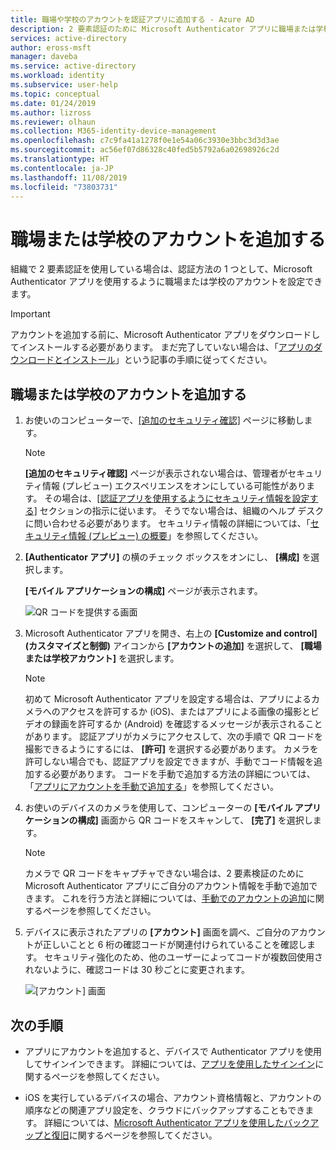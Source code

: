 ```yaml
---
title: 職場や学校のアカウントを認証アプリに追加する - Azure AD
description: 2 要素認証のために Microsoft Authenticator アプリに職場または学校のアカウントを追加する方法。
services: active-directory
author: eross-msft
manager: daveba
ms.service: active-directory
ms.workload: identity
ms.subservice: user-help
ms.topic: conceptual
ms.date: 01/24/2019
ms.author: lizross
ms.reviewer: olhaun
ms.collection: M365-identity-device-management
ms.openlocfilehash: c7c9fa41a1278f0e1e54a06c3930e3bbc3d3d3ae
ms.sourcegitcommit: ac56ef07d86328c40fed5b5792a6a02698926c2d
ms.translationtype: HT
ms.contentlocale: ja-JP
ms.lasthandoff: 11/08/2019
ms.locfileid: "73803731"
---
```

# <a name="add-your-work-or-school-account"></a>職場または学校のアカウントを追加する

組織で 2 要素認証を使用している場合は、認証方法の 1 つとして、Microsoft Authenticator アプリを使用するように職場または学校のアカウントを設定できます。

>[!Important]
>アカウントを追加する前に、Microsoft Authenticator アプリをダウンロードしてインストールする必要があります。 まだ完了していない場合は、「[アプリのダウンロードとインストール](user-help-auth-app-download-install.md)」という記事の手順に従ってください。

## <a name="add-your-work-or-school-account"></a>職場または学校のアカウントを追加する

1. お使いのコンピューターで、[[追加のセキュリティ確認]](https://aka.ms/mfasetup) ページに移動します。

    >[!Note]
    >**[追加のセキュリティ確認]** ページが表示されない場合は、管理者がセキュリティ情報 (プレビュー) エクスペリエンスをオンにしている可能性があります。 その場合は、[[認証アプリを使用するようにセキュリティ情報を設定する]](security-info-setup-auth-app.md) セクションの指示に従います。 そうでない場合は、組織のヘルプ デスクに問い合わせる必要があります。 セキュリティ情報の詳細については、「[セキュリティ情報 (プレビュー) の概要](user-help-security-info-overview.md)」を参照してください。

2. **[Authenticator アプリ]** の横のチェック ボックスをオンにし、 **[構成]** を選択します。

    **[モバイル アプリケーションの構成]** ページが表示されます。

    ![QR コードを提供する画面](./media/user-help-auth-app-download-install/auth-app-barcode.png)

3. Microsoft Authenticator アプリを開き、右上の **[Customize and control]\(カスタマイズと制御\)** アイコンから **[アカウントの追加]** を選択して、 **[職場または学校アカウント]** を選択します。

    >[!Note]
    >初めて Microsoft Authenticator アプリを設定する場合は、アプリによるカメラへのアクセスを許可するか (iOS)、またはアプリによる画像の撮影とビデオの録画を許可するか (Android) を確認するメッセージが表示されることがあります。 認証アプリがカメラにアクセスして、次の手順で QR コードを撮影できるようにするには、 **[許可]** を選択する必要があります。 カメラを許可しない場合でも、認証アプリを設定できますが、手動でコード情報を追加する必要があります。 コードを手動で追加する方法の詳細については、「[アプリにアカウントを手動で追加する](user-help-auth-app-add-account-manual.md)」を参照してください。

4. お使いのデバイスのカメラを使用して、コンピューターの **[モバイル アプリケーションの構成]** 画面から QR コードをスキャンして、 **[完了]** を選択します。

    >[!Note]
    >カメラで QR コードをキャプチャできない場合は、2 要素検証のために Microsoft Authenticator アプリにご自分のアカウント情報を手動で追加できます。 これを行う方法と詳細については、[手動でのアカウントの追加](user-help-auth-app-add-account-manual.md)に関するページを参照してください。

5. デバイスに表示されたアプリの **[アカウント]** 画面を調べ、ご自分のアカウントが正しいことと 6 桁の確認コードが関連付けられていることを確認します。 セキュリティ強化のため、他のユーザーによってコードが複数回使用されないように、確認コードは 30 秒ごとに変更されます。

    ![[アカウント] 画面](./media/user-help-auth-app-download-install/auth-app-accounts.png)

## <a name="next-steps"></a>次の手順

- アプリにアカウントを追加すると、デバイスで Authenticator アプリを使用してサインインできます。 詳細については、[アプリを使用したサインイン](user-help-auth-app-sign-in.md)に関するページを参照してください。

- iOS を実行しているデバイスの場合、アカウント資格情報と、アカウントの順序などの関連アプリ設定を、クラウドにバックアップすることもできます。 詳細については、[Microsoft Authenticator アプリを使用したバックアップと復旧](user-help-auth-app-backup-recovery.md)に関するページを参照してください。
